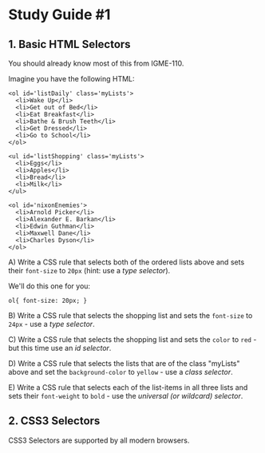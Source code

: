# Study Guide #1

## 1. Basic HTML Selectors
You should already know most of this from IGME-110.

Imagine you have the following HTML:

```
<ol id='listDaily' class='myLists'>
  <li>Wake Up</li>
  <li>Get out of Bed</li>
  <li>Eat Breakfast</li>
  <li>Bathe & Brush Teeth</li>
  <li>Get Dressed</li>
  <li>Go to School</li>
</ol>

<ul id='listShopping' class='myLists'>
  <li>Eggs</li>
  <li>Apples</li>
  <li>Bread</li>
  <li>Milk</li>
</ul>

<ol id='nixonEnemies'>
  <li>Arnold Picker</li>
  <li>Alexander E. Barkan</li>
  <li>Edwin Guthman</li>
  <li>Maxwell Dane</li>
  <li>Charles Dyson</li>
</ol>
```

A) Write a CSS rule that selects both of the ordered lists above and sets their `font-size` to `20px` (hint: use a *type selector*).

We'll do this one for you:
```
ol{ font-size: 20px; }

```

B) Write a CSS rule that selects the shopping list and sets the `font-size` to `24px` - use a *type selector*.

C) Write a CSS rule that selects the shopping list and sets the `color` to `red` - but this time use an *id selector*.

D) Write a CSS rule that selects the lists that are of the class "myLists" above and set the `background-color` to `yellow` - use a *class selector*.

E) Write a CSS rule that selects each of the list-items in all three lists and sets their `font-weight` to `bold` - use the *universal (or wildcard) selector*.

## 2. CSS3 Selectors
CSS3 Selectors are supported by all modern browsers.
